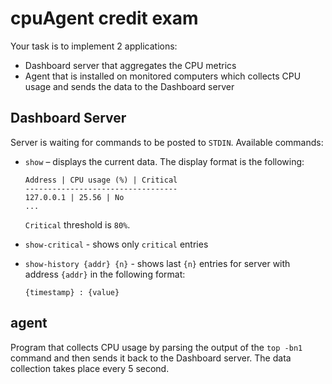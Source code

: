 # cpuAgent credit exam

Your task is to implement 2 applications:
- Dashboard server that aggregates the CPU metrics
- Agent that is installed on monitored computers which collects CPU usage and sends the data to the Dashboard server 

## Dashboard Server
Server is waiting for commands to be posted to `STDIN`. Available commands:
- `show` – displays the current data. The display format is the following:
    ```
    Address | CPU usage (%) | Critical
    ----------------------------------
    127.0.0.1 | 25.56 | No
    ...
    ```

    `Critical` threshold is `80%`.
- `show-critical` - shows only `critical` entries
- `show-history {addr} {n}` - shows last `{n}` entries for server with address `{addr}` in the following format: 
    ```
    {timestamp} : {value} 
    ```

## agent
Program that collects CPU usage by parsing the output of the `top -bn1` command and then sends it back to the Dashboard
server. The data collection takes place every 5 second.

